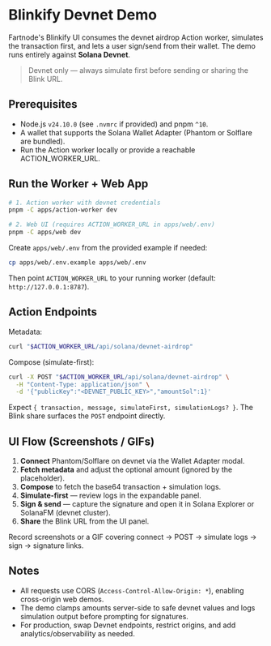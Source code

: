 # Blinkify Devnet Demo

Fartnode's Blinkify UI consumes the devnet airdrop Action worker, simulates the
transaction first, and lets a user sign/send from their wallet. The demo runs
entirely against **Solana Devnet**.

> Devnet only — always simulate first before sending or sharing the Blink URL.

## Prerequisites

- Node.js `v24.10.0` (see `.nvmrc` if provided) and pnpm `^10`.
- A wallet that supports the Solana Wallet Adapter (Phantom or Solflare are
  bundled).
- Run the Action worker locally or provide a reachable ACTION_WORKER_URL.

## Run the Worker + Web App

```bash
# 1. Action worker with devnet credentials
pnpm -C apps/action-worker dev

# 2. Web UI (requires ACTION_WORKER_URL in apps/web/.env)
pnpm -C apps/web dev
```

Create `apps/web/.env` from the provided example if needed:

```bash
cp apps/web/.env.example apps/web/.env
```

Then point `ACTION_WORKER_URL` to your running worker (default: `http://127.0.0.1:8787`).

## Action Endpoints

Metadata:

```bash
curl "$ACTION_WORKER_URL/api/solana/devnet-airdrop"
```

Compose (simulate-first):

```bash
curl -X POST "$ACTION_WORKER_URL/api/solana/devnet-airdrop" \
  -H "Content-Type: application/json" \
  -d '{"publicKey":"<DEVNET_PUBLIC_KEY>","amountSol":1}'
```

Expect `{ transaction, message, simulateFirst, simulationLogs? }`. The Blink
share surfaces the `POST` endpoint directly.

## UI Flow (Screenshots / GIFs)

1. **Connect** Phantom/Solflare on devnet via the Wallet Adapter modal.
2. **Fetch metadata** and adjust the optional amount (ignored by the placeholder).
3. **Compose** to fetch the base64 transaction + simulation logs.
4. **Simulate-first** — review logs in the expandable panel.
5. **Sign & send** — capture the signature and open it in Solana Explorer or
   SolanaFM (devnet cluster).
6. **Share** the Blink URL from the UI panel.

Record screenshots or a GIF covering connect → POST → simulate logs → sign →
signature links.

## Notes

- All requests use CORS (`Access-Control-Allow-Origin: *`), enabling cross-origin web demos.
- The demo clamps amounts server-side to safe devnet values and logs simulation output before prompting for signatures.
- For production, swap Devnet endpoints, restrict origins, and add analytics/observability as needed.

